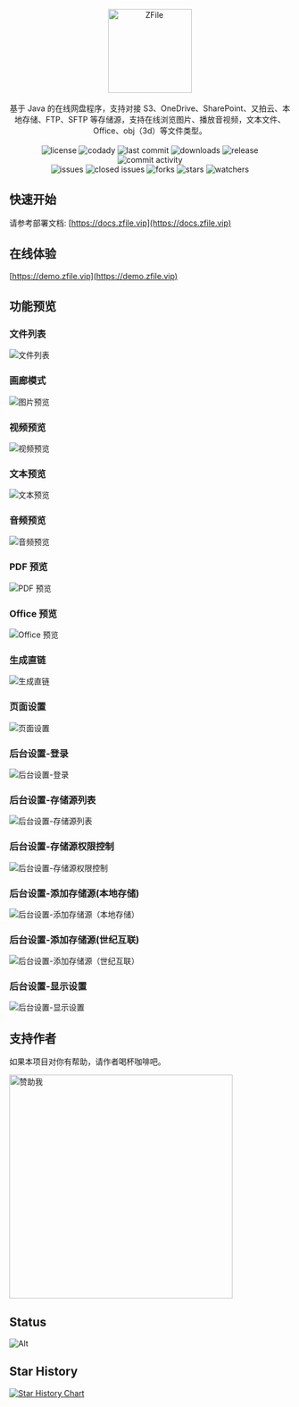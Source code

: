 <p align="center">
  <a href="https://zfile.vip" target="_blank" rel="noopener noreferrer">
    <img alt="ZFile" src="https://cdn.jun6.net/2021/04/21/69a89344e2a84.png" height="150px">
  </a>
<br><br>
基于 Java 的在线网盘程序，支持对接 S3、OneDrive、SharePoint、又拍云、本地存储、FTP、SFTP 等存储源，支持在线浏览图片、播放音视频，文本文件、Office、obj（3d）等文件类型。
<br><br>
<img src="https://img.shields.io/badge/license-MIT-blue.svg?longCache=true&style=flat-square" alt="license">
<img src="https://api.codacy.com/project/badge/Grade/70b793267f7941d58cbd93f50c9a8e0a" alt="codady">
<img src="https://img.shields.io/github/last-commit/zhaojun1998/zfile.svg?style=flat-square" alt="last commit">
<img src="https://img.shields.io/github/downloads/zhaojun1998/zfile/total?style=flat-square" alt="downloads">
<img src="https://img.shields.io/github/v/release/zhaojun1998/zfile?style=flat-square" alt="release">
<img src="https://img.shields.io/github/commit-activity/y/zhaojun1998/zfile?style=flat-square" alt="commit activity">
<br>
<img src="https://img.shields.io/github/issues/zhaojun1998/zfile?style=flat-square" alt="issues">
<img src="https://img.shields.io/github/issues-closed-raw/zhaojun1998/zfile?style=flat-square" alt="closed issues">
<img src="https://img.shields.io/github/forks/zhaojun1998/zfile?style=flat-square" alt="forks">
<img src="https://img.shields.io/github/stars/zhaojun1998/zfile?style=flat-square" alt="stars">
<img src="https://img.shields.io/github/watchers/zhaojun1998/zfile?style=flat-square" alt="watchers">
</p>

## 快速开始

请参考部署文档: [https://docs.zfile.vip](https://docs.zfile.vip)

## 在线体验

[https://demo.zfile.vip](https://demo.zfile.vip)

## 功能预览

### 文件列表
![文件列表](https://cdn.jun6.net/uPic/2022/08/13/0urMn8.png)
### 画廊模式
![图片预览](https://cdn.jun6.net/uPic/2022/08/13/d2J9aE.png)
### 视频预览
![视频预览](https://cdn.jun6.net/uPic/2022/08/13/tBX00R.png)
### 文本预览
![文本预览](https://cdn.jun6.net/uPic/2022/08/13/7dDy4G.png)
### 音频预览
![音频预览](https://cdn.jun6.net/uPic/2022/08/13/N5bU1R.png)
### PDF 预览
![PDF 预览](https://cdn.jun6.net/uPic/2022/08/13/H327bV.png)
### Office 预览
![Office 预览](https://cdn.jun6.net/uPic/2022/08/27/RxeiqI.png)
### 生成直链
![生成直链](https://cdn.jun6.net/uPic/2022/08/13/zCX3xT.jpg)
### 页面设置
![页面设置](https://cdn.jun6.net/uPic/2022/08/13/54nYv2.png)
### 后台设置-登录
![后台设置-登录](https://cdn.jun6.net/uPic/2022/08/13/J8P2Zf.png)
### 后台设置-存储源列表
![后台设置-存储源列表](https://cdn.jun6.net/uPic/2022/08/13/jymieO.png)
### 后台设置-存储源权限控制
![后台设置-存储源权限控制](https://cdn.jun6.net/uPic/2022/08/13/JgiwkH.jpg)
### 后台设置-添加存储源(本地存储)
![后台设置-添加存储源（本地存储）](https://cdn.jun6.net/uPic/2022/08/13/add-storage.png)
### 后台设置-添加存储源(世纪互联)
![后台设置-添加存储源（世纪互联）](https://cdn.jun6.net/uPic/2022/08/13/add-storage2.png)
### 后台设置-显示设置
![后台设置-显示设置](https://cdn.jun6.net/uPic/2022/08/13/view-setting.png)


## 支持作者

如果本项目对你有帮助，请作者喝杯咖啡吧。

<img src="https://cdn.jun6.net/2021/03/27/152704e91f13d.png" width="400" alt="赞助我">

## Status

![Alt](https://repobeats.axiom.co/api/embed/580333f83b91087e713f15497e6433c50e1da090.svg "Repobeats analytics image")

## Star History

[![Star History Chart](https://api.star-history.com/svg?repos=zfile-dev/zfile&type=Date)](https://star-history.com/#zfile-dev/zfile&Date)